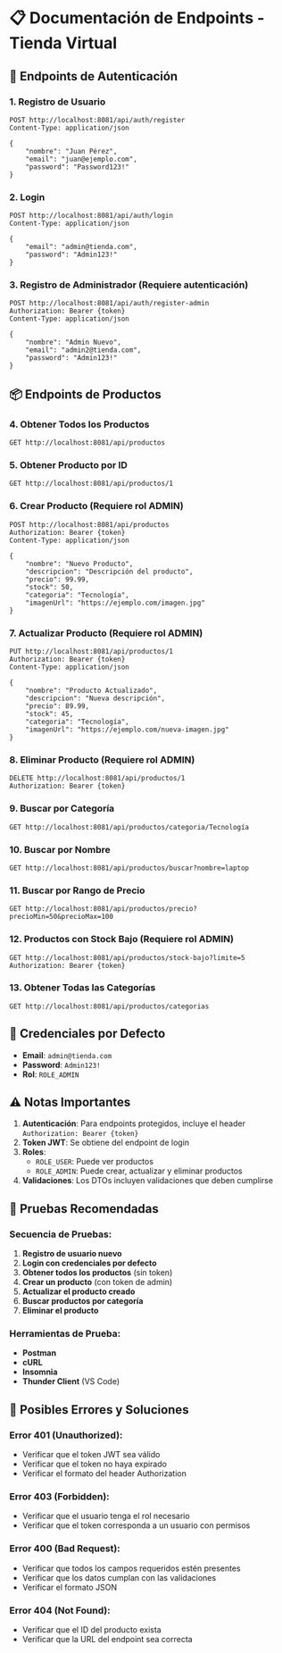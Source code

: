 # 📋 Documentación de Endpoints - Tienda Virtual

## 🔐 **Endpoints de Autenticación**

### 1. **Registro de Usuario**
```http
POST http://localhost:8081/api/auth/register
Content-Type: application/json

{
    "nombre": "Juan Pérez",
    "email": "juan@ejemplo.com",
    "password": "Password123!"
}
```

### 2. **Login**
```http
POST http://localhost:8081/api/auth/login
Content-Type: application/json

{
    "email": "admin@tienda.com",
    "password": "Admin123!"
}
```

### 3. **Registro de Administrador** (Requiere autenticación)
```http
POST http://localhost:8081/api/auth/register-admin
Authorization: Bearer {token}
Content-Type: application/json

{
    "nombre": "Admin Nuevo",
    "email": "admin2@tienda.com",
    "password": "Admin123!"
}
```

## 📦 **Endpoints de Productos**

### 4. **Obtener Todos los Productos**
```http
GET http://localhost:8081/api/productos
```

### 5. **Obtener Producto por ID**
```http
GET http://localhost:8081/api/productos/1
```

### 6. **Crear Producto** (Requiere rol ADMIN)
```http
POST http://localhost:8081/api/productos
Authorization: Bearer {token}
Content-Type: application/json

{
    "nombre": "Nuevo Producto",
    "descripcion": "Descripción del producto",
    "precio": 99.99,
    "stock": 50,
    "categoria": "Tecnología",
    "imagenUrl": "https://ejemplo.com/imagen.jpg"
}
```

### 7. **Actualizar Producto** (Requiere rol ADMIN)
```http
PUT http://localhost:8081/api/productos/1
Authorization: Bearer {token}
Content-Type: application/json

{
    "nombre": "Producto Actualizado",
    "descripcion": "Nueva descripción",
    "precio": 89.99,
    "stock": 45,
    "categoria": "Tecnología",
    "imagenUrl": "https://ejemplo.com/nueva-imagen.jpg"
}
```

### 8. **Eliminar Producto** (Requiere rol ADMIN)
```http
DELETE http://localhost:8081/api/productos/1
Authorization: Bearer {token}
```

### 9. **Buscar por Categoría**
```http
GET http://localhost:8081/api/productos/categoria/Tecnología
```

### 10. **Buscar por Nombre**
```http
GET http://localhost:8081/api/productos/buscar?nombre=laptop
```

### 11. **Buscar por Rango de Precio**
```http
GET http://localhost:8081/api/productos/precio?precioMin=50&precioMax=100
```

### 12. **Productos con Stock Bajo** (Requiere rol ADMIN)
```http
GET http://localhost:8081/api/productos/stock-bajo?limite=5
Authorization: Bearer {token}
```

### 13. **Obtener Todas las Categorías**
```http
GET http://localhost:8081/api/productos/categorias
```

## 🔧 **Credenciales por Defecto**

- **Email**: `admin@tienda.com`
- **Password**: `Admin123!`
- **Rol**: `ROLE_ADMIN`

## ⚠️ **Notas Importantes**

1. **Autenticación**: Para endpoints protegidos, incluye el header `Authorization: Bearer {token}`
2. **Token JWT**: Se obtiene del endpoint de login
3. **Roles**: 
   - `ROLE_USER`: Puede ver productos
   - `ROLE_ADMIN`: Puede crear, actualizar y eliminar productos
4. **Validaciones**: Los DTOs incluyen validaciones que deben cumplirse

## 🧪 **Pruebas Recomendadas**

### Secuencia de Pruebas:

1. **Registro de usuario nuevo**
2. **Login con credenciales por defecto**
3. **Obtener todos los productos** (sin token)
4. **Crear un producto** (con token de admin)
5. **Actualizar el producto creado**
6. **Buscar productos por categoría**
7. **Eliminar el producto**

### Herramientas de Prueba:
- **Postman**
- **cURL**
- **Insomnia**
- **Thunder Client** (VS Code)

## 🚨 **Posibles Errores y Soluciones**

### Error 401 (Unauthorized):
- Verificar que el token JWT sea válido
- Verificar que el token no haya expirado
- Verificar el formato del header Authorization

### Error 403 (Forbidden):
- Verificar que el usuario tenga el rol necesario
- Verificar que el token corresponda a un usuario con permisos

### Error 400 (Bad Request):
- Verificar que todos los campos requeridos estén presentes
- Verificar que los datos cumplan con las validaciones
- Verificar el formato JSON

### Error 404 (Not Found):
- Verificar que el ID del producto exista
- Verificar que la URL del endpoint sea correcta 